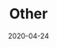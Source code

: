---
slug: other
title: Other
description: "Other"
date: 2020-04-24
works: [
		{ image: "other_0.jpg", "title": "Untitled", "year": "2020", "dimensions": "40x50", "materials": "oil stick on cotton canvas" },
		{ image: "other_1.jpg", "title": "Untitled", "year": "2020", "dimensions": "75x90", "materials": "marker pen on cotton pasted on canvas" },
		{ image: "other_2.jpg", "title": "Untitled", "year": "2020", "dimensions": "75x95", "materials": "oil on cotton canvas" },
		{ image: "other_3.jpg", "title": "Untitled", "year": "2020", "dimensions": "87x99", "materials": "marker pen on cotton with artist frame" },
		{ image: "other_4.jpg", "title": "Untitled", "year": "2020", "dimensions": "35x45", "materials": "oil on cotton" },
		{ image: "other_5.jpg", "title": "Untitled", "year": "2020", "dimensions": "150x75", "materials": "marker pen on cotton with artist frame" },
		{ image: "other_6.jpg", "title": "Shipping crate (Untitled)", "year": "2019", "dimensions": "162x145x46", "materials": "plywood, laths, screws, staples" },
		{ image: "other_7.jpg", "title": "Untitled (Bzzzzz)", "year": "2019", "dimensions": "35x45", "materials": "oil on cotton canvas" },
		{ image: "other_8.jpg", "title": "Untitled (SALLY)", "year": "2019", "dimensions": "variable dimensions", "materials": "oil and marker pen on cotton canvas" },
        { image: "other_9.jpg", "title": "Untitled", "year": 2022, "dimensions": "50x60", "materials": "Pencil on paper, blackmorph on jute canvas" }
]
---